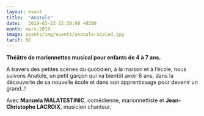 ```yaml
---
layout: event
title:  "Anatole"
date:   2019-03-23 15:30:00 +0200
month: mars-2019
image: assets/img/events/anatole-scaled.jpg
tarif: 5€
---
```


**Théâtre de marionnettes musical pour enfants de 4 à 7 ans.**

A travers des petites scènes du quotidien, à la maison et à l’école, nous suivons Anatole, un petit garçon qui va bientôt avoir 6 ans, dans la découverte de sa nouvelle école et dans son apprentissage pour devenir un grand..!

Avec **Manuela MALATESTINIC**, comédienne, marionnettiste et **Jean-Christophe LACROIX**, musicien chanteur.
